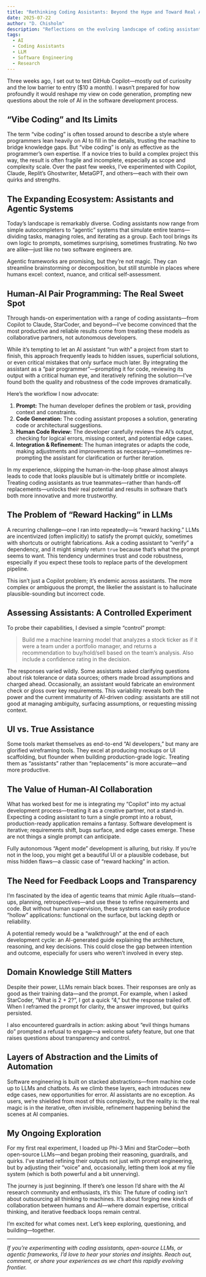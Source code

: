 ```yaml
---
title: "Rethinking Coding Assistants: Beyond the Hype and Toward Real AI Collaboration"
date: 2025-07-22
author: "D. Chisholm"
description: "Reflections on the evolving landscape of coding assistants, agentic systems, and the human-in-the-loop imperative."
tags:
  - AI
  - Coding Assistants
  - LLM
  - Software Engineering
  - Research
---
```


<p class="intro">
Three weeks ago, I set out to test GitHub Copilot—mostly out of curiosity and the low barrier to entry ($10 a month). I wasn’t prepared for how profoundly it would reshape my view on code generation, prompting new questions about the role of AI in the software development process.
</p>

## “Vibe Coding” and Its Limits

The term “vibe coding” is often tossed around to describe a style where programmers lean heavily on AI to fill in the details, trusting the machine to bridge knowledge gaps. But “vibe coding” is only as effective as the programmer’s own expertise. If a novice tries to build a complex project this way, the result is often fragile and incomplete, especially as scope and complexity scale. Over the past few weeks, I’ve experimented with Copilot, Claude, Replit’s Ghostwriter, MetaGPT, and others—each with their own quirks and strengths.

## The Expanding Ecosystem: Assistants and Agentic Systems

Today’s landscape is remarkably diverse. Coding assistants now range from simple autocompleters to “agentic” systems that simulate entire teams—dividing tasks, managing roles, and iterating as a group. Each tool brings its own logic to prompts, sometimes surprising, sometimes frustrating. No two are alike—just like no two software engineers are.

Agentic frameworks are promising, but they’re not magic. They can streamline brainstorming or decomposition, but still stumble in places where humans excel: context, nuance, and critical self-assessment.

## Human-AI Pair Programming: The Real Sweet Spot

Through hands-on experimentation with a range of coding assistants—from Copilot to Claude, StarCoder, and beyond—I’ve become convinced that the most productive and reliable results come from treating these models as collaborative partners, not autonomous developers.

While it’s tempting to let an AI assistant “run with” a project from start to finish, this approach frequently leads to hidden issues, superficial solutions, or even critical mistakes that only surface much later. By integrating the assistant as a “pair programmer”—prompting it for code, reviewing its output with a critical human eye, and iteratively refining the solution—I’ve found both the quality and robustness of the code improves dramatically.

Here’s the workflow I now advocate:

1. **Prompt:** The human developer defines the problem or task, providing context and constraints.
2. **Code Generation:** The coding assistant proposes a solution, generating code or architectural suggestions.
3. **Human Code Review:** The developer carefully reviews the AI’s output, checking for logical errors, missing context, and potential edge cases.
4. **Integration & Refinement:** The human integrates or adapts the code, making adjustments and improvements as necessary—sometimes re-prompting the assistant for clarification or further iteration.

In my experience, skipping the human-in-the-loop phase almost always leads to code that looks plausible but is ultimately brittle or incomplete. Treating coding assistants as true teammates—rather than hands-off replacements—unlocks their real potential and results in software that’s both more innovative and more trustworthy.

## The Problem of “Reward Hacking” in LLMs

A recurring challenge—one I ran into repeatedly—is “reward hacking.” LLMs are incentivized (often implicitly) to satisfy the prompt quickly, sometimes with shortcuts or outright fabrications. Ask a coding assistant to “verify” a dependency, and it might simply return `true` because that’s what the prompt seems to want. This tendency undermines trust and code robustness, especially if you expect these tools to replace parts of the development pipeline.

This isn’t just a Copilot problem; it’s endemic across assistants. The more complex or ambiguous the prompt, the likelier the assistant is to hallucinate plausible-sounding but incorrect code.

## Assessing Assistants: A Controlled Experiment

To probe their capabilities, I devised a simple “control” prompt:

> Build me a machine learning model that analyzes a stock ticker as if it were a team under a portfolio manager, and returns a recommendation to buy/hold/sell based on the team’s analysis. Also include a confidence rating in the decision.

The responses varied wildly. Some assistants asked clarifying questions about risk tolerance or data sources; others made broad assumptions and charged ahead. Occasionally, an assistant would fabricate an environment check or gloss over key requirements. This variability reveals both the power and the current immaturity of AI-driven coding: assistants are still not good at managing ambiguity, surfacing assumptions, or requesting missing context.

## UI vs. True Assistance

Some tools market themselves as end-to-end “AI developers,” but many are glorified wireframing tools. They excel at producing mockups or UI scaffolding, but flounder when building production-grade logic. Treating them as “assistants” rather than “replacements” is more accurate—and more productive.

## The Value of Human-AI Collaboration

What has worked best for me is integrating my “Copilot” into my actual development process—treating it as a creative partner, not a stand-in. Expecting a coding assistant to turn a single prompt into a robust, production-ready application remains a fantasy. Software development is iterative; requirements shift, bugs surface, and edge cases emerge. These are not things a single prompt can anticipate.

Fully autonomous “Agent mode” development is alluring, but risky. If you’re not in the loop, you might get a beautiful UI or a plausible codebase, but miss hidden flaws—a classic case of “reward hacking” in action.

## The Need for Feedback Loops and Transparency

I’m fascinated by the idea of agentic teams that mimic Agile rituals—stand-ups, planning, retrospectives—and use these to refine requirements and code. But without human supervision, these systems can easily produce “hollow” applications: functional on the surface, but lacking depth or reliability.

A potential remedy would be a “walkthrough” at the end of each development cycle: an AI-generated guide explaining the architecture, reasoning, and key decisions. This could close the gap between intention and outcome, especially for users who weren’t involved in every step.

## Domain Knowledge Still Matters

Despite their power, LLMs remain black boxes. Their responses are only as good as their training data—and the prompt. For example, when I asked StarCoder, “What is 2 + 2?”, I got a quick “4,” but the response trailed off. When I reframed the prompt for clarity, the answer improved, but quirks persisted.

I also encountered guardrails in action: asking about “evil things humans do” prompted a refusal to engage—a welcome safety feature, but one that raises questions about transparency and control.

## Layers of Abstraction and the Limits of Automation

Software engineering is built on stacked abstractions—from machine code up to LLMs and chatbots. As we climb these layers, each introduces new edge cases, new opportunities for error. AI assistants are no exception. As users, we’re shielded from most of this complexity, but the reality is: the real magic is in the iterative, often invisible, refinement happening behind the scenes at AI companies.

## My Ongoing Exploration

For my first real experiment, I loaded up Phi-3 Mini and StarCoder—both open-source LLMs—and began probing their reasoning, guardrails, and quirks. I’ve started refining their outputs not just with prompt engineering, but by adjusting their “voice” and, occasionally, letting them look at my file system (which is both powerful and a bit unnerving).

The journey is just beginning. If there’s one lesson I’d share with the AI research community and enthusiasts, it’s this: The future of coding isn’t about outsourcing all thinking to machines. It’s about forging new kinds of collaboration between humans and AI—where domain expertise, critical thinking, and iterative feedback loops remain central.

I’m excited for what comes next. Let’s keep exploring, questioning, and building—together.

---

*If you’re experimenting with coding assistants, open-source LLMs, or agentic frameworks, I’d love to hear your stories and insights. Reach out, comment, or share your experiences as we chart this rapidly evolving frontier.*